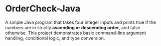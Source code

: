 # OrderCheck-Java
A simple Java program that takes four integer inputs and prints true if the numbers are in strictly **ascending or descending order**, and false otherwise. This project demonstrates basic command-line argument handling, conditional logic, and type conversion.
